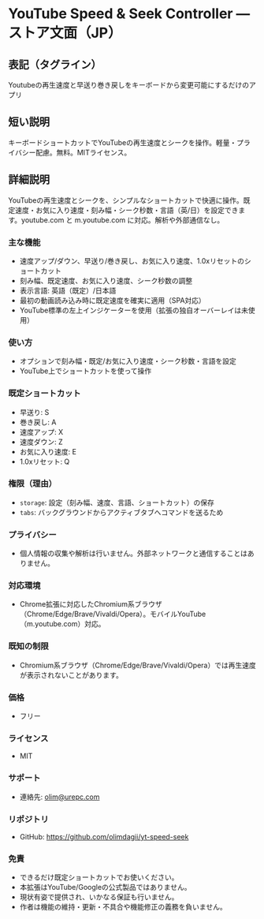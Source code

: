# YouTube Speed & Seek Controller — ストア文面（JP）

## 表記（タグライン）
Youtubeの再生速度と早送り巻き戻しをキーボードから変更可能にするだけのアプリ

## 短い説明
キーボードショートカットでYouTubeの再生速度とシークを操作。軽量・プライバシー配慮。無料。MITライセンス。

## 詳細説明
YouTubeの再生速度とシークを、シンプルなショートカットで快適に操作。既定速度・お気に入り速度・刻み幅・シーク秒数・言語（英/日）を設定できます。youtube.com と m.youtube.com に対応。解析や外部通信なし。

### 主な機能
- 速度アップ/ダウン、早送り/巻き戻し、お気に入り速度、1.0xリセットのショートカット
- 刻み幅、既定速度、お気に入り速度、シーク秒数の調整
- 表示言語: 英語（既定）/日本語
- 最初の動画読み込み時に既定速度を確実に適用（SPA対応）
- YouTube標準の左上インジケーターを使用（拡張の独自オーバーレイは未使用）

### 使い方
- オプションで刻み幅・既定/お気に入り速度・シーク秒数・言語を設定
- YouTube上でショートカットを使って操作

### 既定ショートカット
- 早送り: S
- 巻き戻し: A
- 速度アップ: X
- 速度ダウン: Z
- お気に入り速度: E
- 1.0xリセット: Q

### 権限（理由）
- `storage`: 設定（刻み幅、速度、言語、ショートカット）の保存
- `tabs`: バックグラウンドからアクティブタブへコマンドを送るため

### プライバシー
- 個人情報の収集や解析は行いません。外部ネットワークと通信することはありません。

### 対応環境
- Chrome拡張に対応したChromium系ブラウザ（Chrome/Edge/Brave/Vivaldi/Opera）。モバイルYouTube（m.youtube.com）対応。

### 既知の制限
- Chromium系ブラウザ（Chrome/Edge/Brave/Vivaldi/Opera）では再生速度が表示されないことがあります。

### 価格
- フリー

### ライセンス
- MIT

### サポート
- 連絡先: olim@urepc.com

### リポジトリ
- GitHub: https://github.com/olimdagii/yt-speed-seek

### 免責
- できるだけ既定ショートカットでお使いください。
- 本拡張はYouTube/Googleの公式製品ではありません。
- 現状有姿で提供され、いかなる保証も行いません。
- 作者は機能の維持・更新・不具合や機能修正の義務を負いません。

